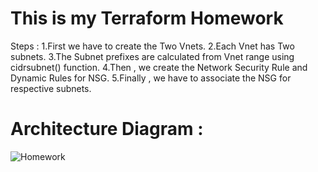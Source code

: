 # This is my Terraform Homework

 Steps : 
 1.First we have to create the Two Vnets.
 2.Each Vnet has Two subnets.
 3.The Subnet prefixes are calculated from Vnet range using cidrsubnet() function.
 4.Then , we create the Network Security Rule and Dynamic Rules for NSG.
 5.Finally , we have to associate the NSG for respective subnets.

 # Architecture Diagram :

 ![Homework](https://github.com/srinivasan2022/Terraform_Homework/assets/118502121/678b71fd-d90b-4ea5-8549-061aae72a3b8)

 

